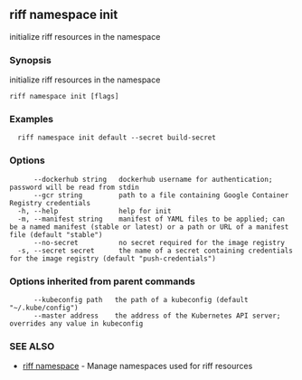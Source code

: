 ## riff namespace init

initialize riff resources in the namespace

### Synopsis

initialize riff resources in the namespace

```
riff namespace init [flags]
```

### Examples

```
  riff namespace init default --secret build-secret
```

### Options

```
      --dockerhub string   dockerhub username for authentication; password will be read from stdin
      --gcr string         path to a file containing Google Container Registry credentials
  -h, --help               help for init
  -m, --manifest string    manifest of YAML files to be applied; can be a named manifest (stable or latest) or a path or URL of a manifest file (default "stable")
      --no-secret          no secret required for the image registry
  -s, --secret secret      the name of a secret containing credentials for the image registry (default "push-credentials")
```

### Options inherited from parent commands

```
      --kubeconfig path   the path of a kubeconfig (default "~/.kube/config")
      --master address    the address of the Kubernetes API server; overrides any value in kubeconfig
```

### SEE ALSO

* [riff namespace](riff_namespace.md)	 - Manage namespaces used for riff resources

